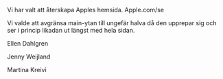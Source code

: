 Vi har valt att återskapa Apples hemsida. Apple.com/se

Vi valde att avgränsa main-ytan till ungefär halva då den upprepar sig och ser i princip likadan ut längst med hela sidan.



Ellen Dahlgren

Jenny Weijland

Martina Kreivi